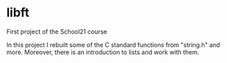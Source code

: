 # libft
First project of the School21 course

In this project I rebuilt some of the C standard functions from "string.h" and more. Moreover, there is an introduction to lists and work with them.
